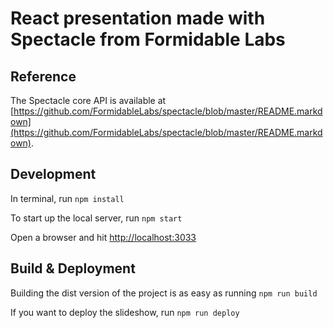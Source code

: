 # React presentation made with Spectacle from Formidable Labs

## Reference

The Spectacle core API is available at [https://github.com/FormidableLabs/spectacle/blob/master/README.markdown](https://github.com/FormidableLabs/spectacle/blob/master/README.markdown).

## Development

In terminal, run `npm install`

To start up the local server, run `npm start`

Open a browser and hit [http://localhost:3033](http://localhost:3033)

## Build & Deployment

Building the dist version of the project is as easy as running `npm run build`

If you want to deploy the slideshow, run `npm run deploy`
